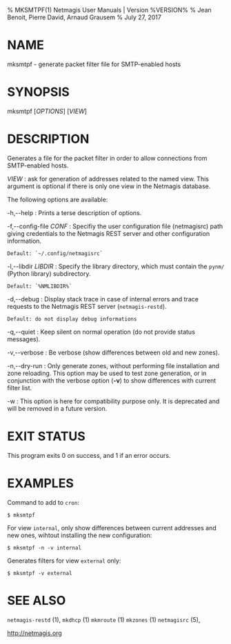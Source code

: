 % MKSMTPF(1) Netmagis User Manuals | Version %VERSION%
% Jean Benoit, Pierre David, Arnaud Grausem
% July 27, 2017

# NAME

mksmtpf - generate packet filter file for SMTP-enabled hosts


# SYNOPSIS

mksmtpf [*OPTIONS*] [*VIEW*]


# DESCRIPTION

Generates a file for the packet filter in order to allow connections
from SMTP-enabled hosts.

*VIEW*
  : ask for generation of addresses related to the named view.
    This argument is optional if there is only one view in the
    Netmagis database.

The following options are available:

-h,--help
  : Prints a terse description of options.

-f,--config-file *CONF*
  : Specifiy the user configuration file (netmagisrc) path giving
    credentials to the Netmagis REST server and other configuration
    information.

    Default: `~/.config/netmagisrc`

-l,--libdir *LIBDIR*
  : Specify the library directory, which must contain the
    `pynm/` (Python library) subdirectory.

    Default: `%NMLIBDIR%`

-d,--debug
  : Display stack trace in case of internal errors and trace
    requests to the Netmagis REST server (`netmagis-restd`).

    Default: do not display debug informations

-q,--quiet
  : Keep silent on normal operation (do not provide status messages).

-v,--verbose
  : Be verbose (show differences between old and new zones).

-n,--dry-run
  : Only generate zones, without performing file installation and zone
    reloading. This option may be used to test zone generation, or
    in conjunction with the verbose option (**-v**) to show differences
    with current filter list.

-w
  : This option is here for compatibility purpose only. It is deprecated
    and will be removed in a future version.


# EXIT STATUS

This program exits 0 on success, and 1 if an error occurs.


# EXAMPLES

Command to add to `cron`:

    $ mksmtpf

For view `internal`, only show differences between current addresses
and new ones, wihtout installing the new configuration:

    $ mksmtpf -n -v internal

Generates filters for view `external` only:

    $ mksmtpf -v external

# SEE ALSO

`netmagis-restd` (1),
`mkdhcp` (1)
`mkmroute` (1)
`mkzones` (1)
`netmagisrc` (5),

<http://netmagis.org>
